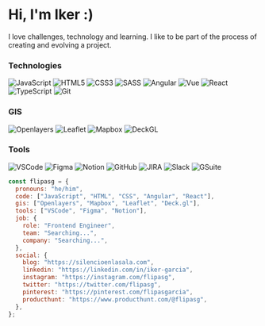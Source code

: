
# Hi, I'm Iker :)

I love challenges, technology and learning. I like to be part of the process of creating and evolving a project.

### Technologies
![JavaScript](https://img.shields.io/badge/-JavaScript-F7DF1E?style=plastic&logo=JavaScript&logoColor=black)
![HTML5](https://img.shields.io/badge/-HTML5-E34F26?style=plastic&logo=html5&logoColor=white)
![CSS3](https://img.shields.io/badge/-CSS3-1572B6?style=plastic&logo=css3&logoColor=white)
![SASS](https://img.shields.io/badge/-SASS-CC6699?style=plastic&logo=sass&logoColor=white)
![Angular](https://img.shields.io/badge/-Angular-DD0031?style=plastic&logo=angular)
![Vue](https://img.shields.io/badge/-Vue-4FC08D?style=plastic&logo=vue.js&logoColor=white)
![React](https://img.shields.io/badge/-React-61DAFB?style=plastic&logo=react&logoColor=white)
![TypeScript](https://img.shields.io/badge/-TypeScript-3178C6?style=plastic&logo=TypeScript&logoColor=white)
![Git](https://img.shields.io/badge/-Git-F05032?style=plastic&logo=git&logoColor=white)
### GIS
![Openlayers](https://img.shields.io/badge/-Openlayers-1f6b75?style=plastic&logo=openlayers&logoColor=white)
![Leaflet](https://img.shields.io/badge/-Leaflet-199900?style=plastic&logo=leaflet&logoColor=white)
![Mapbox](https://img.shields.io/badge/-Mapbox-007afc?style=plastic&logo=Mapbox&logoColor=white)
![DeckGL](https://img.shields.io/badge/-DeckGL-19202c?style=plastic&logo=webgl&logoColor=white)
### Tools
![VSCode](https://img.shields.io/badge/-VSCode-0098FF?style=plastic&logo=visualstudiocode&logoColor=white)
![Figma](https://img.shields.io/badge/-Figma-A259FF?style=plastic&logo=figma&logoColor=white)
![Notion](https://img.shields.io/badge/-Notion-37352F?style=plastic&logo=notion&logoColor=white)
![GitHub](https://img.shields.io/badge/-GitHub-333333?style=plastic&logo=github&logoColor=white)
![JIRA](https://img.shields.io/badge/-JIRA-0052CC?style=plastic&logo=jira&logoColor=white)
![Slack](https://img.shields.io/badge/-Slack-36C5F0?style=plastic&logo=slack&logoColor=white)
![GSuite](https://img.shields.io/badge/-Suite-4285F4?style=plastic&logo=google&logoColor=white)

```js
const flipasg = {
  pronouns: "he/him",
  code: ["JavaScript", "HTML", "CSS", "Angular", "React"],
  gis: ["Openlayers", "Mapbox", "Leaflet", "Deck.gl"],
  tools: ["VSCode", "Figma", "Notion"],
  job: {
    role: "Frontend Engineer",
    team: "Searching...",
    company: "Searching...",
  },
  social: {
    blog: "https://silencioenlasala.com",
    linkedin: "https://linkedin.com/in/iker-garcia",
    instagram: "https://instagram.com/flipasg",
    twitter: "https://twitter.com/flipasg",
    pinterest: "https://pinterest.com/flipasgarcia",
    producthunt: "https://www.producthunt.com/@flipasg",
  },
};
```
